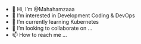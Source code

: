 - 👋 Hi, I’m @Mahahamzaaa
- 👀 I’m interested in Development Coding & DevOps 
- 🌱 I’m currently learning Kubernetes
- 💞️ I’m looking to collaborate on ...
- 📫 How to reach me ...

<!---
Mahahamzaaa/Mahahamzaaa is a ✨ special ✨ repository because its `README.md` (this file) appears on your GitHub profile.
You can click the Preview link to take a look at your changes.
--->
